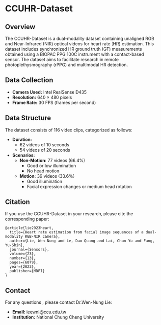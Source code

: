 # CCUHR-Dataset

## Overview

The CCUHR-Dataset is a dual-modality dataset containing unaligned RGB and Near-Infrared (NIR) optical videos for heart rate (HR) estimation. This dataset includes synchronized HR ground truth (GT) measurements obtained using a BIOPAC PPG 100C instrument with a contact-based sensor. The dataset aims to facilitate research in remote photoplethysmography (rPPG) and multimodal HR detection.

## Data Collection

- **Camera Used:** Intel RealSense D435
- **Resolution:** 640 × 480 pixels
- **Frame Rate:** 30 FPS (frames per second)

## Data Structure

The dataset consists of 116 video clips, categorized as follows:

- **Duration:**
  - 62 videos of 10 seconds
  - 54 videos of 20 seconds
- **Scenarios:**
  - **Non-Motion:** 77 videos (66.4%)
    - Good or low illumination
    - No head motion
  - **Motion:** 39 videos (33.6%)
    - Good illumination
    - Facial expression changes or medium head rotation

## Citation

If you use the CCUHR-Dataset in your research, please cite the corresponding paper:

```
@article{lie2023heart,
  title={Heart rate estimation from facial image sequences of a dual-modality RGB-NIR camera},
  author={Lie, Wen-Nung and Le, Dao-Quang and Lai, Chun-Yu and Fang, Yu-Shin},
  journal={Sensors},
  volume={23},
  number={13},
  pages={6079},
  year={2023},
  publisher={MDPI}
}
```

## Contact

For any questions , please contact Dr.Wen-Nung Lie:

- **Email:** [ieewnl@ccu.edu.tw](mailto\:ieewnl@ccu.edu.tw)
- **Institution:** National Chung Cheng University

